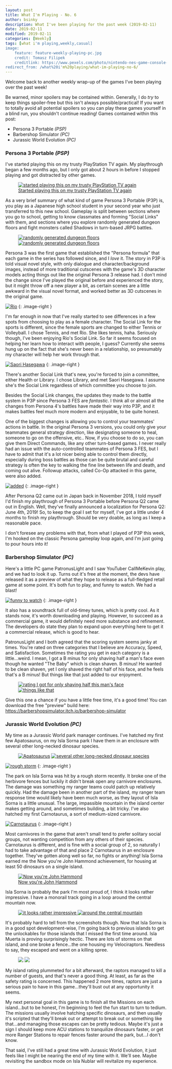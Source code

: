 ```yaml
---
layout: post
title: What I'm Playing - No. 6
author: bsinky
description: What I've been playing for the past week (2019-02-11)
date: 2019-02-11
modified: 2019-02-11
categories: [Weekly]
tags: [what i'm playing,weekly,casual]
image:
    feature: feature-weekly-playing-pc.jpg
    credit: Tomasz Filipek
    creditlink: https://www.pexels.com/photo/nintendo-nes-game-console-set-1637438/
redirect_from: /what%20i'm%20playing/what-im-playing-no-6/
---
```


Welcome back to another weekly wrap-up of the games I've been playing over the past week!

Be warned, minor spoilers may be contained within. Generally, I do *try* to keep things spoiler-free but this isn't always possible/practical! If you want to totally avoid all potential spoilers so you can play these games yourself in a blind run, you shouldn't continue reading! Games contained within this post:

 - Persona 3 Portable *(PSP)*
 - Barbershop Simulator *(PC)*
 - Jurassic World Evolution *(PC)*

<!--more-->

### Persona 3 Portable *(PSP)*

I've started playing this on my trusty PlayStation TV again. My playthrough
began a few months ago, but I only got about 2 hours in before I stopped playing
and got distracted by other games.

<figure class="half center">
    <a href="https://i.imgur.com/jAZztoM.png"><img src="https://i.imgur.com/jAZztoMm.png" alt="started playing this on my trusty PlayStation TV again"/>
    <figcaption>Started playing this on my trusty PlayStation TV again</figcaption></a>
</figure>

As a very brief summary of what kind of game Persona 3 Portable (P3P) is, you
play as a Japanese high school student in your second year who just transferred
to this new school. Gameplay is split between sections where you go to school,
getting to know classmates and forming "Social Links" with them, and sections
where you explore randomly generated dungeon floors and fight monsters called
Shadows in turn-based JRPG battles.

<figure class="half">
   <a href="https://i.imgur.com/qsE3w3c.png"><img src="https://i.imgur.com/qsE3w3cm.png" alt="randomly generated dungeon floors"/></a>
     <a href="https://i.imgur.com/wntTWDm.png"><img src="https://i.imgur.com/wntTWDmm.png" alt="randomly generated dungeon floors"/>
</a>
</figure>

Persona 3 was the first game that established the "Persona formula" that each
game in the series has followed since, and I *love* it. The story in P3P is told
visual novel style, with only dialogue and character/background images, instead
of more traditional cutscenes with the game's 3D character models acting things
out like the original Persona 3 release had. I don't mind the change since I've
played the original before and experienced the story, but it might throw off a
new player a bit, as certain scenes are a little awkward in the visual novel
format, and worked better as 3D cutscenes in the original game.

[![Rio](https://i.imgur.com/AjtzBjOm.png)](https://i.imgur.com/AjtzBjO.png)
{: .image-right }

I'm far enough in now that I've really started to see differences in a few spots
from choosing to play as a female character. The Social Link for the sports is
different, since the female sports are changed to either Tennis or Volleyball. I
chose Tennis, and met Rio. She likes tennis, haha. Seriously though, I've been
enjoying Rio's Social Link. So far it seems focused on helping her learn how to
interact with people, I guess? Currently she seems hung up on the fact that
she's never been in a relationship, so presumably my character will help her
work through that.

[![Saori Hasegawa](https://i.imgur.com/FFoAasum.jpg)](https://i.imgur.com/FFoAasu.jpg)
{: .image-right }

There's another Social Link that's new, you're forced to join a committee,
either Health or Library. I chose Library, and met Saori Hasegawa. I assume
she's the Social Link regardless of which committee you choose to join.

Besides the Social Link changes, the updates they made to the battle system in
P3P since Persona 3 FES are *fantastic*. I think all or almost all the changes
from Persona 4's battles have made their way into P3P, and it makes battles feel
much more modern and enjoyable, to be quite honest.

One of the biggest changes is allowing you to control your teammates' actions in
battle. In the original Persona 3 versions, you could only give your teammates
general strategy direction, like designating someone to heal, someone to go on
the offensive, etc.. Now, if you choose to do so, you can give them Direct
Commands, like any other turn-based games. I never really had an issue with the
auto-controlled teammates of Persona 3 FES, but I have to admit that it's a lot
nicer being able to control them directly, especially during boss battles as
those can be quite brutal and careful strategy is often the key to walking the
fine line between life and death, and coming out alive. Followup attacks, called
Co-Op attacked in this game, were also added.

[![added](https://i.imgur.com/EWCkB5Pm.png)](https://i.imgur.com/EWCkB5P.png)
{: .image-right }

After Persona Q2 came out in Japan back in November 2018, I told myself I'd
finish my playthrough of Persona 3 Portable before Persona Q2 came out in
English. Well, they've finally announced a localization for Persona Q2: June
4th, 2019! So, to keep the goal I set for myself, I've got a little under 4
months to finish my playthrough. Should be very doable, as long as I keep a
reasonable pace.

I don't foresee any problems with that, from what I played of P3P this week, I'm
hooked on the classic Persona gameplay loop again, and I'm just going to pour
hours into it!

### Barbershop Simulator *(PC)*

Here's a little PC game PatronusLight and I saw YouTuber CallMeKevin play, and
we had to look it up. Turns out it's free at the moment, the devs have released
it as a preview of what they hope to release as a full-fledged retail game at
some point. It's both fun to play, and funny to watch. We had a blast!

[![funny to watch](https://i.imgur.com/40PGbK8m.png)](https://i.imgur.com/40PGbK8.png)
{: .image-right }

It also has a soundtrack full of old-timey tunes, which is pretty cool. As it
stands now, it's worth downloading and playing. However, to succeed as a
commercial game, it would definitely need more substance and refinement. The
developers do state they plan to expand upon everything here to get it a
commercial release, which is good to hear.

PatronusLight and I both agreed that the scoring system seems janky at times.
You're rated on three categories that I believe are Accuracy, Speed, and
Satisfaction. Sometimes the rating you get in each category is a little...weird.
I mean, I got a B minus for only shaving half a man's face even though he wanted
"The Baby" which is clean shaven. B minus! He wanted to be clean shaven, yet I
only shaved the right half of his face, and he feels that's a B minus! But
things like that just added to our enjoyment.

<figure class="half">
     <a href="https://i.imgur.com/ohSQU7N.png"><img src="https://i.imgur.com/ohSQU7Nm.png" alt="rating I got for only shaving half this man's face"/>
</a>
    <a href="https://i.imgur.com/2Oxb44r.png"><img src="https://i.imgur.com/2Oxb44rm.png" alt="things like that"/>
</a>
</figure>

Give this one a chance if you have a little free time, it's a good time! You can
download the free "preview" build here:
https://barbershopsimulator.itch.io/barbershop-simulator

### Jurassic World Evolution *(PC)*

My time as a Jurassic World park manager continues. I've hatched my first few
Apatosaurus, on my Isla Sorna park I have them in an enclosure with several
other long-necked dinosaur species.

<figure class="half">
    <a href="https://i.imgur.com/TvuX8PI.jpg"><img src="https://i.imgur.com/TvuX8PIm.jpg" alt="Apatosaurus"/></a>
    <a href="https://i.imgur.com/CBuy8Xs.jpg"><img src="https://i.imgur.com/CBuy8Xsm.jpg" alt="several other long-necked dinosaur species"/>
</a>
</figure>

[![rough storm](https://i.imgur.com/qWX3e8om.jpg)](https://i.imgur.com/qWX3e8o.jpg)
{: .image-right }

The park on Isla Sorna was hit by a rough storm recently. It broke one of the
herbivore fences but luckily it didn't break open any carnivore enclosures. The
damage was something my ranger teams could patch up relatively quickly. Had the
damage been in another part of the island, my ranger team response time would
likely have been much worse, as they layout of Isla Sorna is a little unusual.
The large, impassible mountain in the island center makes getting around, and
sometimes building, a bit tricky. I've also hatched my first Carnotaurus, a sort
of medium-sized carnivore.

[![Carnotaurus](https://i.imgur.com/5S6cEjpm.jpg)](https://i.imgur.com/5S6cEjp.jpg)
{: .image-right }

Most carnivores in the game that aren't small tend to prefer solitary social
groups, not wanting competition from any others of their species. Carnotaurus is
different, and is fine with a social group of 2, so naturally I had to take
advantage of that and place 2 Carnotaurus in an enclosure together. They've
gotten along well so far, no fights or anything! Isla Sorna earned me the Now
you're John Hammond achievement, for housing at least 50 dinosaurs on a single
island.

<figure class="half center">
    <a href="https://i.imgur.com/uGi8Vew.png"><img src="https://i.imgur.com/uGi8Vewm.png" alt="Now you're John Hammond"/>
    <figcaption>Now you're John Hammond</figcaption></a>
</figure>

Isla Sorna is probably the park I'm most proud of, I think it looks rather
impressive. I have a monorail track going in a loop around the central mountain
now.

<figure class="half">
    <a href="https://i.imgur.com/tDLGRc9.jpg"><img src="https://i.imgur.com/tDLGRc9m.jpg" alt="it looks rather impressive"/>
  </a>
    <a href="https://i.imgur.com/w2R7iVz.jpg"><img src="https://i.imgur.com/w2R7iVzm.jpg" alt="around the central mountain"/>
</a>
</figure>

It's probably hard to tell from the screenshots though. Now that Isla Sorna is
in a good spot development-wise, I'm going back to previous islands to get the
unlockables for those islands that I missed the first time around. Isla Muerta
is proving surprisingly hectic. There are lots of storms on that island, and one
broke a fence...the one housing my Velociraptors. Needless to say, they escaped
and went on a killing spree.

<figure class="half">
    <a href="https://i.imgur.com/1cB83Sk.jpg"><img src="https://i.imgur.com/1cB83Skm.jpg"/></a>
    <a href="https://i.imgur.com/7vaqdAl.jpg"><img src="https://i.imgur.com/7vaqdAlm.jpg"/></a>
</figure>

My island rating plummeted for a bit afterward, the raptors managed to kill a
number of guests, and that's never a good thing. At least, as far as the safety
rating is concerned. This happened 2 more times, raptors are just a serious pain
to have in this game...they'll bust out at any opportunity it seems.

My next personal goal in this game is to finish all the Missions on each
island...but to be honest, I'm beginning to feel the fun start to turn to
tedium. The missions usually involve hatching specific dinosaurs, and then
usually it's scripted that they'll break out or attempt to break out or
something like that...and managing those escapes can be pretty tedious. Maybe
it's just a sign I should keep more ACU stations to tranquilize dinosaurs
faster, or get more Ranger Stations to repair fences faster around the park,
but...I don't know.

That said, I've still had a great time with Jurassic World Evolution, it just
feels like I might be nearing the end of my time with it. We'll see. Maybe
revisiting the sandbox mode on Isla Nublar will revitalize my experience.

